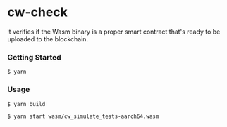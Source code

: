 cw-check 
======
it verifies if the Wasm binary is a proper smart contract that's ready to be uploaded to the blockchain.

### Getting Started
`$ yarn`

### Usage
`$ yarn build`

`$ yarn start wasm/cw_simulate_tests-aarch64.wasm`
